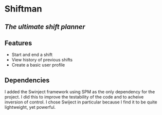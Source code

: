 # Shiftman
## _The ultimate shift planner_

## Features

- Start and end a shift
- View history of previous shifts
- Create a basic user profile


## Dependencies
I added the Swinject framework using SPM as the only dependency for the project. I did this to improve the testability of the code and to acheive inversion of control. I chose Swiject in particular because I find it to be quite lightweight, yet powerful.
